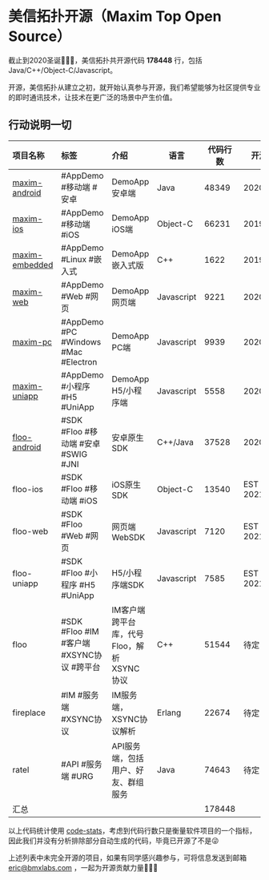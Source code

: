 # 美信拓扑开源（Maxim Top Open Source）

截止到2020圣诞🎄🎄🎄，美信拓扑共开源代码 **178448** 行，包括 Java/C++/Object-C/Javascript。

开源，美信拓扑从建立之初，就开始认真参与开源，我们希望能够为社区提供专业的即时通讯技术，让技术在更广泛的场景中产生价值。

## 行动说明一切

| 项目名称 | 标签 | 介绍 | 语言 | 代码行数 | 开源时间 |
|:---|:---|:---|---|---|---|
| [maxim-android](https://github.com/maxim-top/maxim-android) | #AppDemo #移动端 #安卓   | DemoApp安卓端 | Java   | 48349 | 2020/11/07 | 
| [maxim-ios](https://github.com/maxim-top/maxim-ios)      | #AppDemo #移动端 #iOS   | DemoApp iOS端 | Object-C  | 66231 | 2019/11/07 | 
| [maxim-embedded](https://github.com/maxim-top/maxim-embedded) | #AppDemo #Linux #嵌入式 | DemoApp嵌入式版 | C++  | 1622 | 2019/11/07 | 
| [maxim-web](https://github.com/maxim-top/maxim-web)      | #AppDemo #Web #网页     | DemoApp网页端 | Javascript  | 9221 | 2020/02/23 | 
| [maxim-pc](https://github.com/maxim-top/maxim-pc)       | #AppDemo #PC #Windows #Mac #Electron | DemoApp PC端 | Javascript  | 9939 | 2020/04/10 |
| [maxim-uniapp](https://github.com/maxim-top/maxim-uniapp)   | #AppDemo #小程序 #H5 #UniApp | DemoApp H5/小程序端 | Javascript  | 5558 | 2020/07/05 | 
| [floo-android](https://github.com/maxim-top/floo-android)   | #SDK #Floo #移动端 #安卓 #SWIG #JNI | 安卓原生SDK | C++/Java  | 37528 | 2020/05/23 | 
| floo-ios       | #SDK #Floo #移动端 #iOS | iOS原生SDK | Object-C | 13540 | EST 2021/01 | 
| floo-web       | #SDK #Floo #Web #网页   | 网页端WebSDK | Javascript  | 7120 | EST 2021/01 | 
| floo-uniapp    | #SDK #Floo #小程序 #H5 #UniApp | H5/小程序端SDK | Javascript  | 7585 | EST 2021/01 | 
| floo           | #SDK #Floo #IM #客户端 #XSYNC协议 #跨平台 | IM客户端跨平台库，代号 Floo，解析 XSYNC 协议 | C++  | 51544 | 待定 | 
| fireplace      | #IM #服务端 #XSYNC协议   | IM服务端，XSYNC协议解析 | Erlang  | 22674 | 待定 | 
| ratel          | #API #服务端 #URG       | API服务端，包括用户、好友、群组服务 | Java  | 74643 | 待定 | 
| 汇总 | | | | 178448 | 

以上代码统计使用 [code-stats](https://github.com/qualiabyte/code-stats)，考虑到代码行数只是衡量软件项目的一个指标，因此我们并没有分析排除部分自动生成的代码，毕竟已开源了不是😜

上述列表中未完全开源的项目，如果有同学感兴趣参与，可将信息发送到邮箱 eric@bmxlabs.com ，一起为开源贡献力量🌳🌳🌳
